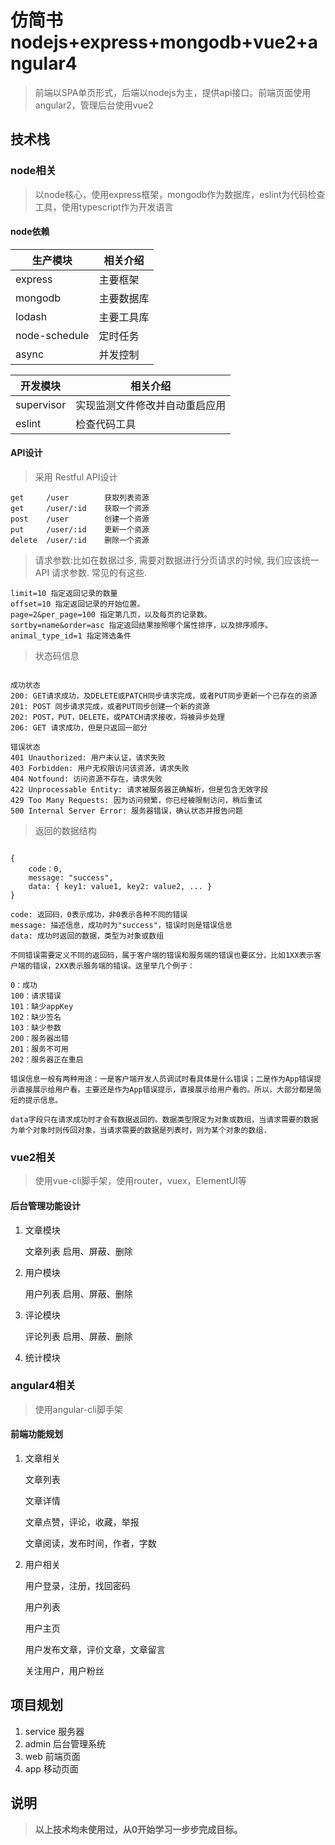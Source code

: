 # 仿简书nodejs+express+mongodb+vue2+angular4
> 前端以SPA单页形式，后端以nodejs为主，提供api接口。前端页面使用angular2，管理后台使用vue2

## 技术栈

### node相关

> 以node核心，使用express框架，mongodb作为数据库，eslint为代码检查工具，使用typescript作为开发语言


#### node依赖

生产模块 | 相关介绍
---|---
express | 主要框架
mongodb | 主要数据库
lodash |  主要工具库
node-schedule  | 定时任务
async | 并发控制

开发模块 | 相关介绍
---|---
supervisor | 实现监测文件修改并自动重启应用
eslint | 检查代码工具

#### API设计
> 采用 Restful API设计

```
get     /user        获取列表资源
get     /user/:id    获取一个资源
post    /user        创建一个资源
put     /user/:id    更新一个资源
delete  /user/:id    删除一个资源
```
> 请求参数:比如在数据过多, 需要对数据进行分页请求的时候, 我们应该统一 API 请求参数. 常见的有这些.

```
limit=10 指定返回记录的数量
offset=10 指定返回记录的开始位置。
page=2&per_page=100 指定第几页，以及每页的记录数。
sortby=name&order=asc 指定返回结果按照哪个属性排序，以及排序顺序。
animal_type_id=1 指定筛选条件
```

> 状态码信息

```

成功状态
200: GET请求成功，及DELETE或PATCH同步请求完成，或者PUT同步更新一个已存在的资源
201: POST 同步请求完成，或者PUT同步创建一个新的资源
202: POST，PUT，DELETE，或PATCH请求接收，将被异步处理
206: GET 请求成功，但是只返回一部分

错误状态
401 Unauthorized: 用户未认证，请求失败
403 Forbidden: 用户无权限访问该资源，请求失败
404 Notfound: 访问资源不存在，请求失败
422 Unprocessable Entity: 请求被服务器正确解析，但是包含无效字段
429 Too Many Requests: 因为访问频繁，你已经被限制访问，稍后重试
500 Internal Server Error: 服务器错误，确认状态并报告问题

```
> 返回的数据结构

```

{
    code：0,
    message: "success",
    data: { key1: value1, key2: value2, ... }
}

code: 返回码，0表示成功，非0表示各种不同的错误
message: 描述信息，成功时为"success"，错误时则是错误信息
data: 成功时返回的数据，类型为对象或数组

不同错误需要定义不同的返回码，属于客户端的错误和服务端的错误也要区分，比如1XX表示客户端的错误，2XX表示服务端的错误。这里举几个例子：

0：成功
100：请求错误
101：缺少appKey
102：缺少签名
103：缺少参数
200：服务器出错
201：服务不可用
202：服务器正在重启

错误信息一般有两种用途：一是客户端开发人员调试时看具体是什么错误；二是作为App错误提示直接展示给用户看。主要还是作为App错误提示，直接展示给用户看的。所以，大部分都是简短的提示信息。

data字段只在请求成功时才会有数据返回的。数据类型限定为对象或数组，当请求需要的数据为单个对象时则传回对象，当请求需要的数据是列表时，则为某个对象的数组.

```


### vue2相关

> 使用vue-cli脚手架，使用router，vuex，ElementUI等

#### 后台管理功能设计

1. 文章模块
    
    文章列表 启用、屏蔽、删除
        
2. 用户模块

    用户列表 启用、屏蔽、删除 

3. 评论模块

    评论列表 启用、屏蔽、删除
    
4. 统计模块



### angular4相关

> 使用angular-cli脚手架

#### 前端功能规划

1. 文章相关

    文章列表
    
    文章详情
    
    文章点赞，评论，收藏，举报
    
    文章阅读，发布时间，作者，字数
    
3. 用户相关

    用户登录，注册，找回密码
    
    用户列表
    
    用户主页
    
    用户发布文章，评价文章，文章留言
    
    关注用户，用户粉丝


## 项目规划

1. service  服务器
2. admin    后台管理系统
3. web      前端页面
4. app      移动页面

## 说明
> **以上技术均未使用过，从0开始学习一步步完成目标。**
